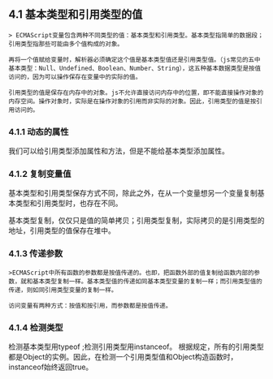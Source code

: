 ## 4.1 基本类型和引用类型的值
    > ECMAScript变量包含两种不同类型的值：基本类型和引用类型。基本类型指简单的数据段；引用类型指那些可能由多个值构成的对象。

    再将一个值赋给变量时，解析器必须确定这个值是基本类型值还是引用类型值。（js常见的五中基本类型：Null、Undefined、Boolean、Number、String），这五种基本数据类型是按值访问的，因为可以操作保存在变量中的实际的值。

    引用类型的值是保存在内存中的对象。js不允许直接访问内存中的位置，即不能直接操作对象的内存空间。操作对象时，实际是在操作对象的引用而非实际的对象。因此，引用类型的值是按引用访问的。

### 4.1.1 动态的属性

我们可以给引用类型添加属性和方法，但是不能给基本类型添加属性。

### 4.1.2 复制变量值

基本类型和引用类型保存方式不同，除此之外，在从一个变量想另一个变量复制基本类型和引用类型时，也存在不同。

基本类型复制，仅仅只是值的简单拷贝；引用类型复制，实际拷贝的是引用类型的地址，引用类型的值保存在堆中。

### 4.1.3 传递参数

    >ECMAScript中所有函数的参数都是按值传递的。也即，把函数外部的值复制给函数内部的参数，就和基本类型复制一样。基本类型值的传递如同基本类型变量的复制一样；而引用类型值的传递，则如同引用类型变量的复制一样。

    访问变量有两种方式：按值和按引用，而参数都是按值传递。

### 4.1.4 检测类型

检测基本类型用typeof ;检测引用类型用instanceof。
根据规定，所有的引用类型都是Object的实例。因此，在检测一个引用类型值和Object构造函数时，instanceof始终返回true。